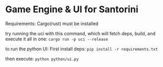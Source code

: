 # Game Engine & UI for Santorini

Requirements:
Cargo(rust) must be installed

try running the uci with this command, which will fetch deps, build, and execute it all in one:
`cargo run -p uci --release`

to run the python UI:
First install deps:
`pip install -r requirements.txt`

then execute:
`python python/ui.py`
